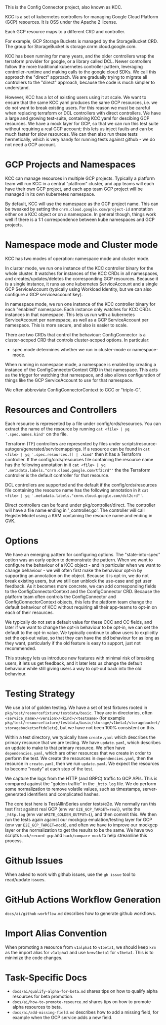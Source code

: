 This is the Config Connector project, also known as KCC.

KCC is a set of kubernetes controllers for managing Google Cloud Platform (GCP) resources.  It is OSS under the Apache 2 license.

Each GCP resource maps to a different CRD and controller.

For example, GCP Storage Buckets is managed by the StorageBucket CRD.  The group for StorageBucket is storage.cnrm.cloud.google.com.

KCC has been running for many years, and the older controllers wrap the terraform provider for google, or a library called DCL.
Newer controllers follow the more traditional kubernetes controller pattern, leveraging controller-runtime and making calls to the google cloud SDKs.  We call this approach the "direct" approach.
We are gradually trying to migrate all controllers to the "direct" approach, because the code is much simpler to understand.

However, KCC has a lot of existing users using it at scale.  We want to ensure that the same KCC yaml produces the same GCP resources,
i.e. we do not want to break existing users.  For this reason we must be careful when replacing terraform or DCL controllers with direct controllers.
We have a large and growing test-suite, containing KCC yaml for descibing GCP resources.
We have a mock layer for GCP, so that we can run this test suite without requiring a real GCP account; this lets us inject faults and can be much faster for slow resources.
We can then also run these tests hermetically, which is very handy for running tests against github - we do not need a GCP account.

# GCP Projects and Namespaces

KCC can manage resources in multiple GCP projects.  Typically a platform team will run KCC in a central "platfrom" cluster,
and app teams will each have their own GCP project, and each app team GCP project will be managed in its own kubernetes namespace.

By default, KCC will use the namespace as the GCP project name.  This can be tweaked by setting the `cnrm.cloud.google.com/project-id` annotation
either on a KCC object or on a namespace.  In general though, things work well if there is a 1:1 correspondence between kube namespaces and GCP projects.

# Namespace mode and Cluster mode

KCC has two modes of operation: namespace mode and cluster mode.

In cluster mode, we run one instance of the KCC controller binary for the whole cluster.  It watches for instances of the KCC CRDs in all namespaces,
and creates/updates/deletes the corresponding GCP resources.  Because it is a single instance, it runs as one kubernetes ServiceAccount and a single
GCP ServiceAccount (typically using Workload Identity, but we can also configure a GCP serviceaccount key).

In namespace mode, we run one instance of the KCC controller binary for each "enabled" namespace.  Each instance only watches for KCC CRDs instances
in that namespace.  This lets us run with a kubernetes ServiceAccount per namespace, as well as a GCP ServiceAccount per namespace.  This is more secure,
and also is easier to scale.

There are two CRDs that control the behaviour: ConfigConnector is a cluster-scoped CRD that controls cluster-scoped options.  In particular:
* spec.mode determines whether we run in cluster-mode or namespace-mode.

When running in namespace mode, a namespace is enabled by creating a instance of the ConfigConnectorContext CRD in that namespace.  This acts
as the trigger for watching that namespace, and also allows configuration of things like the GCP ServiceAccount to use for that namespace.

We often abbreviate ConfigConnectorContext to CCC or "triple-C".

# Resources and Controllers

Each resource is represented by a file under config/crds/resources.
You can extract the name of the resource by running `cat <file> | yq '.spec.names.kind'` on the file.

Terraform (TF) controllers are represented by files under scripts/resource-autogen/generated/servicemappings.
If a resource can be found in `cat <file> | yq '.spec.resources.[] | .kind'` then it has a Terraform controller.
If the config/crds/resources file containing the resource name has the following annotation in it `cat <file> | yq '.metadata.labels."cnrm.cloud.google.com/tf2crd"'` the the Terraform controller is the default controller for that resource.

DCL controllers are supported and the default if the config/crds/resources file containing the resource name has the following annotation in it `cat <file> | yq '.metadata.labels."cnrm.cloud.google.com/dcl2crd"'`.

Direct controllers can be found under pkg/controller/direct.
The controller will have a file name ending in '_controller.go'.
The controller will call RegisterModel using a KRM containing the resource name and ending in GVK.

# Options

We have an emerging pattern for configuring options.  The "state-into-spec" option was an early option to demonstrate the pattern.
When we want to configure the behaviour of a KCC object - and in particular when we want to change behaviour - we will often first
make the behaviour opt-in by supporting an annotation on the object.  Because it is opt-in, we do not break existing users,
but we still can unblock the use-case and get user feedback.  As it becomes more concrete, we can add corresponding fields to the ConfigConnectorContext
and the ConfigConnector CRD.  Because the platform team often controls the ConfigConnector and ConfigConnectorContext objects,
this lets the platform team change the default behaviour of KCC without requiring all their app-teams to opt-in on each of their resources.

We typically do not set a default value for these CCC and CC fields, and later if we want to change the opt-in behaviour to be opt-in,
we can set the default to the opt-in value.  We typically continue to allow users to explicitly set the opt-out value, so that
they can have the old behaviour for as long as they want, particularly if the old feature is easy to support, just not recommended.

This strategy lets us introduce new features with minimal risk of breaking users, it lets us get feedback, and it later lets us change the default
behaviour while still giving users a way to opt-out back into the old behaviour.

# Testing Strategy

We use a lot of golden testing.  We have a set of test fixtures rooted in `pkg/test/resourcefixture/testdata/basic`.  They are in directories, often
`<service_name>/<version>/<kind>/<testname>` (for example `pkg/test/resourcefixture/testdata/basic/storage/v1beta1/storagebucket/storagebucketsoftdelete`),
but we have not been 100% consistent on this.

Within a test directory, we typically have `create.yaml` which describes the primary resource that we are testing.  We have `update.yaml`, which describes an
update to make to that primary resource.  We often have `dependencies.yaml`, which are other resources that we create in order to perform the test.  We
create the resources in `dependencies.yaml`, then the resource in `create.yaml`, then we run `update.yaml`.  We expect the resources to become "ready"
at each step of the test.

We capture the logs from the HTTP (and GRPC) traffic to GCP APIs.  This is compared against the "golden traffic" in the `_http.log` file.  We do
perform some normalization to remove volatile values, such as timestamps, server-generated identifiers and complicated hashes.

The core test here is TestAllInSeries under tests/e2e.  We normally run this test first against real GCP (env var `E2E_GCP_TARGET=real`),
write the `_http.log` (env var `WRITE_GOLDEN_OUTPUT=1`), and then commit this.
We then run the tests again against our mockgcp emulation/testing layer for GCP (env var `E2E_GCP_TARGET=mock`),
and often we have to improve our mockgcp layer or the normalization to get the results to be the same.
We have two scripts `hack/record-gcp` and `hack/compare-mock` to help streamline this process.

# Github Issues

When asked to work with github issues, use the `gh issue` tool to read/update issues.

# GitHub Actions Workflow Generation

`docs/ai/github-workflow.md` describes how to generate github workflows.

# Import Alias Convention

When promoting a resource from `v1alpha1` to `v1beta1`, we should keep `krm` as the import alias for `v1alpha1` and use `krmv1beta1` for `v1beta1`. This is to minimize the code changes.


# Task-Specific Docs

* `docs/ai/qualify-alpha-for-beta.md` shares tips on how to qualify alpha resources for beta promotion.
* `docs/ai/how-to-promote-resource.md` shares tips on how to promote alpha resources to beta.
* `docs/ai/add-missing-field.md` describes how to add a missing field, for example when the GCP service adds a new field.

